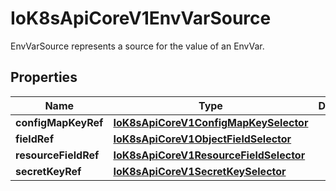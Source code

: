 

# IoK8sApiCoreV1EnvVarSource

EnvVarSource represents a source for the value of an EnvVar.
## Properties

Name | Type | Description | Notes
------------ | ------------- | ------------- | -------------
**configMapKeyRef** | [**IoK8sApiCoreV1ConfigMapKeySelector**](IoK8sApiCoreV1ConfigMapKeySelector.md) |  |  [optional]
**fieldRef** | [**IoK8sApiCoreV1ObjectFieldSelector**](IoK8sApiCoreV1ObjectFieldSelector.md) |  |  [optional]
**resourceFieldRef** | [**IoK8sApiCoreV1ResourceFieldSelector**](IoK8sApiCoreV1ResourceFieldSelector.md) |  |  [optional]
**secretKeyRef** | [**IoK8sApiCoreV1SecretKeySelector**](IoK8sApiCoreV1SecretKeySelector.md) |  |  [optional]



